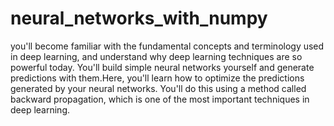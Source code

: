 # neural_networks_with_numpy
you'll become familiar with the fundamental concepts and terminology used in deep learning, and understand why deep learning techniques are so powerful today. You'll build simple neural networks yourself and generate predictions with them.Here, you'll learn how to optimize the predictions generated by your neural networks. You'll do this using a method called backward propagation, which is one of the most important techniques in deep learning. 
